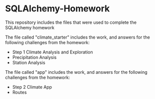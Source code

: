 # SQLAlchemy-Homework
This repository includes the files that were used to complete the SQLAlchemy homework

The file called "climate_starter" includes the work, and answers for the following challenges from the homework:
- Step 1 Climate Analysis and Exploration
- Precipitation Analysis
- Station Analysis

The file called "app" includes the work, and answers for the following challenges from the homework:
- Step 2 Climate App
- Routes
